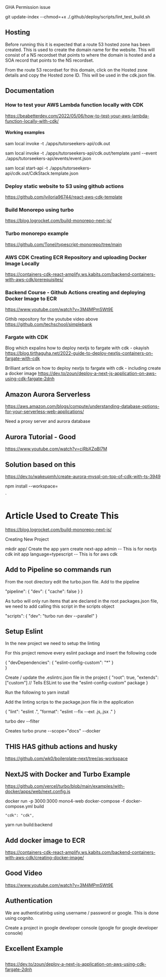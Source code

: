 

GHA Permission issue

git update-index --chmod=+x ./.github/deploy/scripts/lint_test_build.sh




## Hosting

Before running this it is expected that a route 53 hosted zone has been created. This is used to create the domain name for the website. 
This will consist of a NS recordset that points to where the domain is hosted and a SOA record that points to the NS recordset.

From the route 53 recordset for this domain, click on the Hosted zone details and copy the Hosted zone ID. This will be used in the cdk.json file.



## Documentation

### How to test your AWS Lambda function locally with CDK
https://beabetterdev.com/2022/05/06/how-to-test-your-aws-lambda-function-locally-with-cdk/

#### Working examples
sam local invoke -t ./apps/tutorseekers-api/cdk.out

sam local invoke -t ./apps/tutorseekers-api/cdk.out/template.yaml --event ./apps/tutorseekers-api/events/event.json

sam local start-api -t ./apps/tutorseekers-api/cdk.out/CdkStack.template.json


### Deploy static website to S3 using github actions
https://github.com/jviloria96744/react-aws-cdk-template


### Build Monorepo using turbo
https://blog.logrocket.com/build-monorepo-next-js/

### Turbo monorepo example
https://github.com/Tonel/typescript-monorepo/tree/main

### AWS CDK Creating ECR Repository and uploading Docker Image Locally
https://containers-cdk-react-amplify.ws.kabits.com/backend-containers-with-aws-cdk/prerequisites/

### Backend Course - Github Actions creating and deploying Docker Image to ECR
https://www.youtube.com/watch?v=3M4MPmSWt9E

Githib repository for the youtube video above
https://github.com/techschool/simplebank

### Fargate with CDK

Blog which expalins how to deploy nextjs to fargate with cdk - okayish
https://blog.tirthaguha.net/2022-guide-to-deploy-nextjs-containers-on-fargate-with-cdk

Brilliant article on how to deploy nextjs to fargate with cdk - including create a docker image
https://dev.to/zoun/deploy-a-next-js-application-on-aws-using-cdk-fargate-2dnh

## Amazon Aurora Serverless
https://aws.amazon.com/blogs/compute/understanding-database-options-for-your-serverless-web-applications/

Need a proxy server and aurora database

## Aurora Tutorial - Good
https://www.youtube.com/watch?v=ciRbXZqBl7M

## Solution based on this
https://dev.to/wakeupmh/create-aurora-mysql-on-top-of-cdk-with-ts-3949



npm install <package> --workspace=<workspace>






`


# Article Used to Create This
https://blog.logrocket.com/build-monorepo-next-js/

Creating New Project

mkdir app/<project name>
Create the app
yarn create next-app admin -- This is for nextjs
cdk init app language=typescript -- This is for aws cdk

## Add to Pipeline so commands run

From the root directory edit the turbo.json file. Add to the pipeline

  "pipeline": {
    "dev": {
      "cache": false
    }
  }

  As turbo will only run items that are declared in the root packages.json file, we need to add calling this script in the scripts object

"scripts": {
    "dev": "turbo run dev --parallel"
}

## Setup Eslint

In the new project we need to setup the linting

For this project remove every eslint package
and insert the following code

{
  "devDependencies": {
   "eslint-config-custom": "*"
  }    
}

Create / update the .eslintrc.json file in the project
{
  "root": true,
  "extends": ["custom"] // Tells ESLint to use the "eslint-config-custom" package
}

Run the following to 
yarn install

Add the linting scrips to the package.json file in the application

{
  "lint": "eslint .",
  "format": "eslint --fix --ext .js,.jsx ."
}




turbo dev --filter <workflow>

Creates 
turbo prune --scope="docs" --docker

## THIS HAS github actions and husky
https://github.com/wk0/boilerplate-next/tree/as-workspace

## NextJS with Docker and Turbo Example

https://github.com/vercel/turbo/blob/main/examples/with-docker/apps/web/next.config.js

docker run -p 3000:3000 mono4-web
docker-compose -f docker-compose.yml build

    "cdk": "cdk",

yarn run build:backend


## Add docker image to ECR
https://containers-cdk-react-amplify.ws.kabits.com/backend-containers-with-aws-cdk/creating-docker-image/

## Good Video
https://www.youtube.com/watch?v=3M4MPmSWt9E





## Authentication

We are authenticatinbg using username / password or google. This is done using cognito.

Create a project in google developer console (google for google developer console)


##
##
## Excellent Example
##
##
https://dev.to/zoun/deploy-a-next-js-application-on-aws-using-cdk-fargate-2dnh


